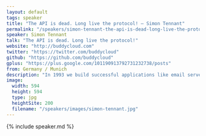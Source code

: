 ```yaml
---
layout: default
tags: speaker
title: "The API is dead. Long live the protocol! – Simon Tennant"
permalink: "/speakers/simon-tennant-the-api-is-dead-long-live-the-protocol.html"
speaker: Simon Tennant
talk: "The API is dead. Long live the protocol!"
website: "http://buddycloud.com"
twitter: "https://twitter.com/buddycloud"
github: "https://github.com/buddycloud"
gplus: "https://plus.google.com/101190913792731232738/posts"
from: Germany / Munich
description: "In 1993 we build successful applications like email servers and clients - successful because they were build on open protocols. In 2003 we built great web servers - successful for being distributed and runnable by anyone. In 2013 we build applications against APIs that came usage limits and that would shut you down if you were in the wrong \"quadrant\". Where did we go so wrong?"
image:
  width: 594
  height: 594
  type: jpg
  heightSite: 200
  filename: "/speakers/images/simon-tennant.jpg"
---
```


{% include speaker.md %}
